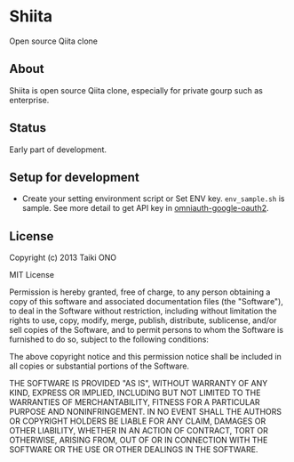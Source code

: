 # Shiita
Open source Qiita clone

## About
Shiita is open source Qiita clone, especially for private gourp such as enterprise.

## Status
Early part of development.

## Setup for development
* Create your setting environment script or Set ENV key. `env_sample.sh` is sample. See more detail to get API key in [omniauth-google-oauth2](https://github.com/zquestz/omniauth-google-oauth2).

## License
Copyright (c) 2013 Taiki ONO

MIT License

Permission is hereby granted, free of charge, to any person obtaining
a copy of this software and associated documentation files (the
"Software"), to deal in the Software without restriction, including
without limitation the rights to use, copy, modify, merge, publish,
distribute, sublicense, and/or sell copies of the Software, and to
permit persons to whom the Software is furnished to do so, subject to
the following conditions:

The above copyright notice and this permission notice shall be
included in all copies or substantial portions of the Software.

THE SOFTWARE IS PROVIDED "AS IS", WITHOUT WARRANTY OF ANY KIND,
EXPRESS OR IMPLIED, INCLUDING BUT NOT LIMITED TO THE WARRANTIES OF
MERCHANTABILITY, FITNESS FOR A PARTICULAR PURPOSE AND
NONINFRINGEMENT. IN NO EVENT SHALL THE AUTHORS OR COPYRIGHT HOLDERS BE
LIABLE FOR ANY CLAIM, DAMAGES OR OTHER LIABILITY, WHETHER IN AN ACTION
OF CONTRACT, TORT OR OTHERWISE, ARISING FROM, OUT OF OR IN CONNECTION
WITH THE SOFTWARE OR THE USE OR OTHER DEALINGS IN THE SOFTWARE.

